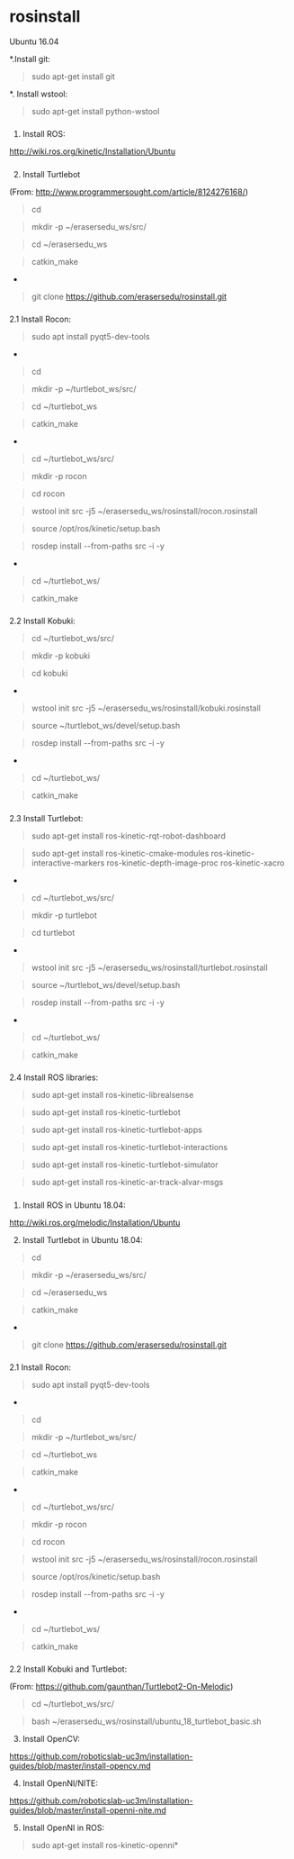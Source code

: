 # rosinstall

Ubuntu 16.04

*.Install git:

> sudo apt-get install git

*. Install wstool:

> sudo apt-get install python-wstool

#####
#####

1. Install ROS:

http://wiki.ros.org/kinetic/Installation/Ubuntu

#####
#####

2. Install Turtlebot

(From: http://www.programmersought.com/article/8124276168/)


> cd

> mkdir -p ~/erasersedu_ws/src/

> cd ~/erasersedu_ws

> catkin_make

*

> git clone https://github.com/erasersedu/rosinstall.git


#####
2.1 Install Rocon:

> sudo apt install pyqt5-dev-tools

*

> cd

> mkdir -p ~/turtlebot_ws/src/

> cd ~/turtlebot_ws

> catkin_make

*

> cd ~/turtlebot_ws/src/

> mkdir -p rocon

> cd rocon

> wstool init src -j5 ~/erasersedu_ws/rosinstall/rocon.rosinstall

> source /opt/ros/kinetic/setup.bash

> rosdep install --from-paths src -i -y

*

> cd ~/turtlebot_ws/

> catkin_make


#####
2.2 Install Kobuki:

> cd ~/turtlebot_ws/src/

> mkdir -p kobuki

> cd kobuki

*

> wstool init src -j5 ~/erasersedu_ws/rosinstall/kobuki.rosinstall

> source ~/turtlebot_ws/devel/setup.bash

> rosdep install --from-paths src -i -y

*

> cd ~/turtlebot_ws/

> catkin_make

#####
2.3 Install Turtlebot:

> sudo apt-get install ros-kinetic-rqt-robot-dashboard

> sudo apt-get install ros-kinetic-cmake-modules ros-kinetic-interactive-markers ros-kinetic-depth-image-proc ros-kinetic-xacro

*

> cd ~/turtlebot_ws/src/

> mkdir -p turtlebot

> cd turtlebot

*

> wstool init src -j5 ~/erasersedu_ws/rosinstall/turtlebot.rosinstall

> source ~/turtlebot_ws/devel/setup.bash

> rosdep install --from-paths src -i -y

*

> cd ~/turtlebot_ws/

> catkin_make


#####
2.4 Install ROS libraries:

> sudo apt-get install ros-kinetic-librealsense

> sudo apt-get install ros-kinetic-turtlebot

> sudo apt-get install ros-kinetic-turtlebot-apps

> sudo apt-get install ros-kinetic-turtlebot-interactions

> sudo apt-get install ros-kinetic-turtlebot-simulator

> sudo apt-get install ros-kinetic-ar-track-alvar-msgs


#####
#####

1. Install ROS in Ubuntu 18.04:

http://wiki.ros.org/melodic/Installation/Ubuntu


2. Install Turtlebot in Ubuntu 18.04:

> cd

> mkdir -p ~/erasersedu_ws/src/

> cd ~/erasersedu_ws

> catkin_make

*

> git clone https://github.com/erasersedu/rosinstall.git


#####
2.1 Install Rocon:

> sudo apt install pyqt5-dev-tools

*

> cd

> mkdir -p ~/turtlebot_ws/src/

> cd ~/turtlebot_ws

> catkin_make

*

> cd ~/turtlebot_ws/src/

> mkdir -p rocon

> cd rocon

> wstool init src -j5 ~/erasersedu_ws/rosinstall/rocon.rosinstall

> source /opt/ros/kinetic/setup.bash

> rosdep install --from-paths src -i -y

*

> cd ~/turtlebot_ws/

> catkin_make


#####
2.2 Install Kobuki and Turtlebot:

(From: https://github.com/gaunthan/Turtlebot2-On-Melodic)


> cd ~/turtlebot_ws/src/

> bash ~/erasersedu_ws/rosinstall/ubuntu_18_turtlebot_basic.sh



3. Install OpenCV:

https://github.com/roboticslab-uc3m/installation-guides/blob/master/install-opencv.md


4. Install OpenNI/NITE:

https://github.com/roboticslab-uc3m/installation-guides/blob/master/install-openni-nite.md


5. Install OpenNI in ROS:

> sudo apt-get install ros-kinetic-openni*


